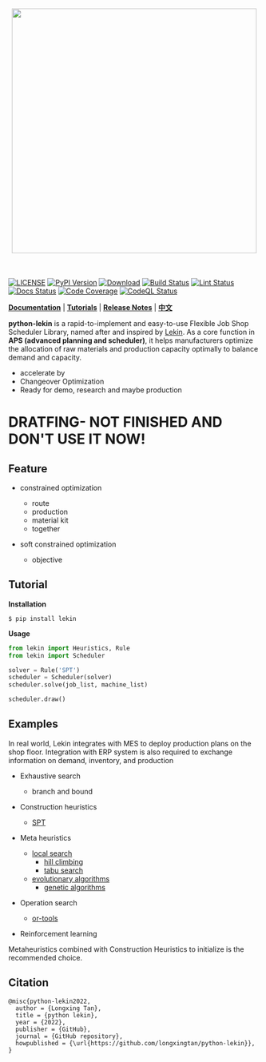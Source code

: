 [license-image]: https://img.shields.io/badge/License-Apache%202.0-blue.svg
[license-url]: https://opensource.org/licenses/Apache-2.0
[pypi-image]: https://badge.fury.io/py/lekin.svg
[pypi-url]: https://pypi.python.org/pypi/lekin
[pepy-image]: https://pepy.tech/badge/lekin/month
[pepy-url]: https://pepy.tech/project/lekin
[build-image]: https://github.com/LongxingTan/python-lekin/actions/workflows/test.yml/badge.svg?branch=master
[build-url]: https://github.com/LongxingTan/python-lekin/actions/workflows/test.yml?query=branch%3Amaster
[lint-image]: https://github.com/LongxingTan/python-lekin/actions/workflows/lint.yml/badge.svg?branch=master
[lint-url]: https://github.com/LongxingTan/python-lekin/actions/workflows/lint.yml?query=branch%3Amaster
[docs-image]: https://readthedocs.org/projects/python-lekin/badge/?version=latest
[docs-url]: https://python-lekin.readthedocs.io/en/latest/
[coverage-image]: https://codecov.io/gh/longxingtan/python-lekin/branch/master/graph/badge.svg
[coverage-url]: https://codecov.io/github/longxingtan/python-lekin?branch=master
[codeql-image]: https://github.com/longxingtan/python-lekin/actions/workflows/codeql-analysis.yml/badge.svg
[codeql-url]: https://github.com/longxingtan/python-lekin/actions/workflows/codeql-analysis.yml

<h1 align="center">
<img src="./docs/source/_static/logo.svg" width="490" align=center/>
</h1><br>

[![LICENSE][license-image]][license-url]
[![PyPI Version][pypi-image]][pypi-url]
[![Download][pepy-image]][pepy-url]
[![Build Status][build-image]][build-url]
[![Lint Status][lint-image]][lint-url]
[![Docs Status][docs-image]][docs-url]
[![Code Coverage][coverage-image]][coverage-url]
[![CodeQL Status][codeql-image]][codeql-url]

**[Documentation](https://python-lekin.readthedocs.io)** | **[Tutorials](https://python-lekin.readthedocs.io/en/latest/tutorials.html)** | **[Release Notes](https://python-lekin.readthedocs.io/en/latest/CHANGELOG.html)** | **[中文](https://github.com/LongxingTan/python-lekin/blob/master/README_zh_CN.md)**

**python-lekin** is a rapid-to-implement and easy-to-use Flexible Job Shop Scheduler Library, named after and inspired by [Lekin](https://web-static.stern.nyu.edu/om/software/lekin/). As a core function in **APS (advanced planning and scheduler)**, it helps manufacturers optimize the allocation of raw materials and production capacity optimally to balance demand and capacity.

- accelerate by
- Changeover Optimization
- Ready for demo, research and maybe production

# DRATFING- NOT FINISHED AND DON'T USE IT NOW!

## Feature

- constrained optimization
  - route
  - production
  - material kit
  - together

- soft constrained optimization
  - objective


## Tutorial

**Installation**

``` shell
$ pip install lekin
```

**Usage**

``` python
from lekin import Heuristics, Rule
from lekin import Scheduler

solver = Rule('SPT')
scheduler = Scheduler(solver)
scheduler.solve(job_list, machine_list)

scheduler.draw()
```

## Examples

In real world, Lekin integrates with MES to deploy production plans on the shop floor. Integration with ERP system is also required to exchange information on demand, inventory, and production

- Exhaustive search
  - branch and bound

- Construction heuristics
    - [SPT]()

- Meta heuristics
    - [local search]()
      - [hill climbing]()
      - [tabu search]()
    - [evolutionary algorithms]()
      - [genetic algorithms]()

- Operation search
    - [or-tools]()

- Reinforcement learning

Metaheuristics combined with Construction
Heuristics to initialize is the recommended choice.

## Citation
```
@misc{python-lekin2022,
  author = {Longxing Tan},
  title = {python lekin},
  year = {2022},
  publisher = {GitHub},
  journal = {GitHub repository},
  howpublished = {\url{https://github.com/longxingtan/python-lekin}},
}
```
